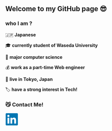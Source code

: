 <!-- Header -->
## Welcome to my GitHub page 😎

<!-- mini-profile -->
### who I am ?
🇯🇵 **Japanese**

🎓 **currently student of Waseda University**

🔎 **major computer science**

💰 **work as a part-time Web engineer**

🌇 **live in Tokyo, Japan**

🏷 **have a strong interest in Tech!**

<!-- contact -->
### 😼 Contact Me!
<!-- LinkedIn -->
<a href="https://www.linkedin.com/in/kaito-kimura-03b88b21a/" target="blank">
  <img src="https://raw.githubusercontent.com/devicons/devicon/master/icons/linkedin/linkedin-original.svg" alt="linkedin" height="40" width="40" />
</a>
